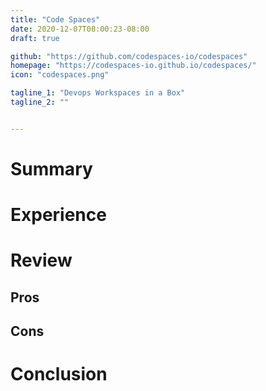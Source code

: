 ```yaml
---
title: "Code Spaces"
date: 2020-12-07T08:00:23-08:00
draft: true

github: "https://github.com/codespaces-io/codespaces"
homepage: "https://codespaces-io.github.io/codespaces/"
icon: "codespaces.png"

tagline_1: "Devops Workspaces in a Box"
tagline_2: ""


---
```


# Summary

# Experience

# Review

## Pros

## Cons

# Conclusion